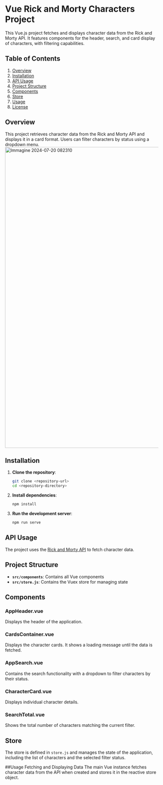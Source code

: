 # Vue Rick and Morty Characters Project

This Vue.js project fetches and displays character data from the Rick and Morty API. It features components for the header, search, and card display of characters, with filtering capabilities.

## Table of Contents

1. [Overview](#overview)
2. [Installation](#installation)
3. [API Usage](#api-usage)
4. [Project Structure](#project-structure)
5. [Components](#components)
6. [Store](#store)
7. [Usage](#usage)
8. [License](#license)

## Overview

This project retrieves character data from the Rick and Morty API and displays it in a card format. Users can filter characters by status using a dropdown menu.
<img width="985" alt="Immagine 2024-07-20 082310" src="https://github.com/user-attachments/assets/174adf38-df89-4ff9-b016-26fd08c064e0">

## Installation

1. **Clone the repository**:
    ```bash
    git clone <repository-url>
    cd <repository-directory>
    ```

2. **Install dependencies**:
    ```bash
    npm install
    ```

3. **Run the development server**:
    ```bash
    npm run serve
    ```

## API Usage

The project uses the [Rick and Morty API](https://rickandmortyapi.com/api/character) to fetch character data. 

## Project Structure

- **`src/components`**: Contains all Vue components
- **`src/store.js`**: Contains the Vuex store for managing state

## Components

### AppHeader.vue
Displays the header of the application.

### CardsContainer.vue
Displays the character cards. It shows a loading message until the data is fetched.

### AppSearch.vue
Contains the search functionality with a dropdown to filter characters by their status.

### CharacterCard.vue
Displays individual character details.

### SearchTotal.vue
Shows the total number of characters matching the current filter.

## Store

The store is defined in `store.js` and manages the state of the application, including the list of characters and the selected filter status.

##Usage
Fetching and Displaying Data
The main Vue instance fetches character data from the API when created and stores it in the reactive store object.

